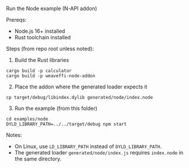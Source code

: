 Run the Node example (N-API addon)

Prereqs:
- Node.js 16+ installed
- Rust toolchain installed

Steps (from repo root unless noted):

1) Build the Rust libraries

```
cargo build -p calculator
cargo build -p weaveffi-node-addon
```

2) Place the addon where the generated loader expects it

```
cp target/debug/libindex.dylib generated/node/index.node
```

3) Run the example (from this folder)

```
cd examples/node
DYLD_LIBRARY_PATH=../../target/debug npm start
```

Notes:
- On Linux, use `LD_LIBRARY_PATH` instead of `DYLD_LIBRARY_PATH`.
- The generated loader `generated/node/index.js` requires `index.node` in the same directory.

